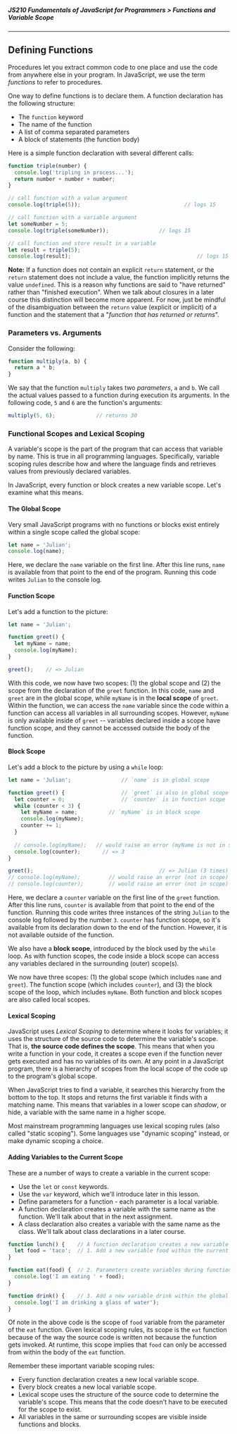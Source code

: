 ##### JS210 Fundamentals of JavaScript for Programmers > Functions and Variable Scope

---

## Defining Functions

Procedures let you extract common code to one place and use the code from anywhere else in your program. In JavaScript, we use the term _functions_ to refer to procedures.  

One way to define functions is to declare them. A function declaration has the following structure:  

* The `function` keyword
* The name of the function
* A list of comma separated parameters
* A block of statements (the function body)

Here is a simple function declaration with several different calls:

```javascript
function triple(number) {
  console.log('tripling in process...');
  return number + number + number;
}

// call function with a value argument
console.log(triple(5));									// logs 15

// call function with a variable argument
let someNumber = 5;
console.log(triple(someNumber));				// logs 15

// call function and store result in a variable
let result = triple(5);
console.log(result);										// logs 15
```

**Note:** If a function does not contain an explicit `return` statement, or the `return` statement does not include a value, the function implicitly returns the value `undefined`. This is a reason why functions are said to "have returned" rather than "finished execution". When we talk about closures in a later course this distinction will become more apparent. For now, just be mindful of the disambiguation between the `return` value (explicit or implicit) of a function and the statement that a "_function that has returned or returns_".  

### Parameters vs. Arguments

Consider the following:

```javascript
function multiply(a, b) {
  return a * b;
}
```

We say that the function `multiply` takes two _parameters_, `a` and `b`. We call the actual values passed to a function during execution its arguments. In the following code, `5` and `6` are the function's arguments:  

```javascript
multiply(5, 6);				// returns 30
```

### Functional Scopes and Lexical Scoping

A variable's scope is the part of the program that can access that variable by name. This is true in all programming languages.  Specifically, variable scoping rules describe how and where the language finds and retrieves values from previously declared variables.  

In JavaScript, every function or block creates a new variable scope. Let's examine what this means.  

#### The Global Scope

Very small JavaScript programs with no functions or blocks exist entirely within a single scope called the global scope:

```javascript
let name = 'Julian';
console.log(name);
```

Here, we declare the `name` variable on the first line. After this line runs, `name` is available from that point to the end of the program. Running this code writes `Julian` to the console log.  

#### Function Scope

Let's add a function to the picture:

```javascript
let name = 'Julian';

function greet() {
  let myName = name;
  console.log(myName);
}

greet(); 	// => Julian
```

With this code, we now have two scopes: (1) the global scope and (2) the scope from the declaration of the `greet` function. In this code, `name` and `greet` are in the global scope, while `myName` is in the **local scope** of `greet`. Within the function, we can access the `name` variable since the code within a function can access all variables in all surrounding scopes. However, `myName` is only available inside of `greet` -- variables declared inside a scope have function scope, and they cannot be accessed outside the body of the function.  

#### Block Scope

Let's add a block to the picture by using a `while` loop:  

```javascript
let name = 'Julian';				// `name` is in global scope

function greet() {					// `greet` is also in global scope
  let counter = 0;					// `counter` is in function scope
  while (counter < 3) {
    let myName = name;			// `myName` is in block scope
    console.log(myName);
    counter += 1;
  }
  
  // console.log(myName);   // would raise an error (myName is not in scope)
  console.log(counter);		  // => 3
}

greet();										// => Julian (3 times)
// console.log(myName);			// would raise an error (not in scope)
// console.log(counter);		// would raise an error (not in scope)
```

Here, we declare a `counter` variable on the first line of the `greet` function. After this line runs, `counter` is available from that point to the end of the function. Running this code writes three instances of the string `Julian` to the console log followed by the number `3`. `counter` has function scope, so it's available from its declaration down to the end of the function. However, it is not available outside of the function.  

We also have a **block scope**, introduced by the block used by the `while` loop. As with function scopes, the code inside a block scope can access any variables declared in the surrounding (outer) scope(s).  

We now have three scopes: (1) the global scope (which includes `name` and `greet`). The function scope (which includes `counter`), and (3) the block scope of the loop, which includes `myName`. Both function and block scopes are also called local scopes.  

#### Lexical Scoping

JavaScript uses _Lexical Scoping_ to determine where it looks for variables; it uses the structure of the source code to determine the variable's scope. That is, **the source code defines the scope**. This means that when you write a function in your code, it creates a scope even if the function never gets executed and has no variables of its own. At any point in a JavaScript program, there is a hierarchy of scopes from the local scope of the code up to the program's global scope.  

When JavaScript tries to find a variable, it searches this hierarchy from the bottom to the top. It stops and returns the first variable it finds with a matching name. This means that variables in a lower scope can _shadow_, or hide, a variable with the same name in a higher scope.  

Most mainstream programming languages use lexical scoping rules (also called "static scoping"). Some languages use "dynamic scoping" instead, or make dynamic scoping a choice.  

#### Adding Variables to the Current Scope

These are a number of ways to create a variable in the current scope:

* Use the `let` or `const` keywords.
* Use the `var` keyword, which we'll introduce later in this lesson.
* Define parameters for a function - each parameter is a local variable.
* A function declaration creates a variable with the same name as the function. We'll talk about that in the next assignment.
* A class declaration also creates a variable with the same name as the class. We'll talk about class declarations in a later course.  

```javascript
function lunch() {    // A function declaration creates a new variable scope
  let food = 'taco';  // 1. Add a new variable food within the current variable scope
}

function eat(food) {  // 2. Parameters create variables during function invocation
  console.log('I am eating ' + food);
}

function drink() {    // 3. Add a new variable drink within the global variable scope
  console.log('I am drinking a glass of water');
}
```

Of note in the above code is the scope of `food` variable from the parameter of the `eat` function. Given lexical scoping rules, its scope is the `eat` function because of the way the source code is written not because the function gets invoked. At runtime, this scope implies that `food` can only be accessed from within the body of the `eat` function.  

Remember these important variable scoping rules:

* Every function declaration creates a new local variable scope.
* Every block creates a new local variable scope.
* Lexical scope uses the structure of the source code to determine the variable's scope. This means that the code doesn't have to be executed for the scope to exist.
* All variables in the same or surrounding scopes are visible inside functions and blocks.

